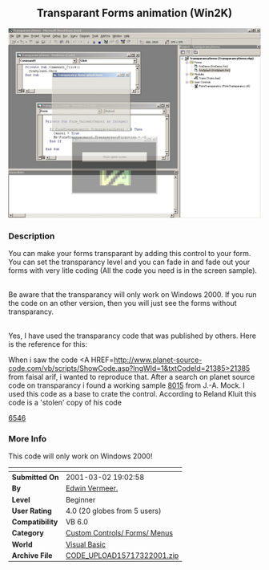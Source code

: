 ﻿<div align="center">

## Transparant Forms animation  \(Win2K\)

<img src="PIC20013260285810.jpg">
</div>

### Description

You can make your forms transparant by adding this control to your form. You can set the transparancy level and you can fade in and fade out your forms with very litle coding (All the code you need is in the screen sample). <BR><BR>

Be aware that the transparancy will only work on Windows 2000. If you run the code on an other version, then you will just see the forms without transparancy.<BR><BR>

Yes, I have used the transparancy code that was published by others. Here is the reference for this:

When i saw the code <A HREF=http://www.planet-source-code.com/vb/scripts/ShowCode.asp?lngWId=1&txtCodeId=21385>21385</A> from faisal arif, i wanted to reproduce that. After a search on planet source code on transparancy i found a working sample <A HREF=http://www.planet-source-code.com/xq/ASP/txtCodeId.8015/lngWId.1/qx/vb/scripts/ShowCode.htm>8015</A> from J.-A. Mock. I used this code as a base to crate the control. According to Reland Kluit this code is a 'stolen' copy of his code

<A HREF=http://www.planet-source-code.com/xq/ASP/txtCodeId.6546/lngWId.1/qx/vb/scripts/ShowCode.htm>6546</A>
 
### More Info
 
This code will only work on Windows 2000!


<span>             |<span>
---                |---
**Submitted On**   |2001-03-02 19:02:58
**By**             |[Edwin Vermeer\.](https://github.com/Planet-Source-Code/PSCIndex/blob/master/ByAuthor/edwin-vermeer.md)
**Level**          |Beginner
**User Rating**    |4.0 (20 globes from 5 users)
**Compatibility**  |VB 6\.0
**Category**       |[Custom Controls/ Forms/  Menus](https://github.com/Planet-Source-Code/PSCIndex/blob/master/ByCategory/custom-controls-forms-menus__1-4.md)
**World**          |[Visual Basic](https://github.com/Planet-Source-Code/PSCIndex/blob/master/ByWorld/visual-basic.md)
**Archive File**   |[CODE\_UPLOAD15717322001\.zip](https://github.com/Planet-Source-Code/edwin-vermeer-transparant-forms-animation-win2k__1-21447/archive/master.zip)








